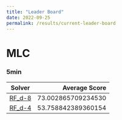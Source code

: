 ```yaml
---
title: "Leader Board"
date: 2022-09-25
permalink: /results/current-leader-board
---
```



# MLC

### 5min

|                  Solver                  |   Average Score    |
| ---------------------------------------- | -----------------: |
| [RF_d-8](solver-scores/RF_d-8-scores.md) | 73.002865709234530 |
| [RF_d-4](solver-scores/RF_d-4-scores.md) | 53.758842389360154 |

